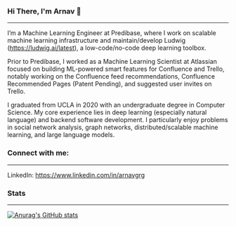 ### Hi There, I'm Arnav 👋
---- 

I’m a Machine Learning Engineer at Predibase, where I work on scalable machine learning infrastructure and maintain/develop Ludwig (https://ludwig.ai/latest), a low-code/no-code deep learning toolbox.

Prior to Predibase, I worked as a Machine Learning Scientist at Atlassian focused on building ML-powered smart features for Confluence and Trello, notably working on the Confluence feed recommendations, Confluence Recommended Pages (Patent Pending), and suggested user invites on Trello.

I graduated from UCLA in 2020 with an undergraduate degree in Computer Science. My core experience lies in deep learning (especially natural language) and backend software development. I particularly enjoy problems in social network analysis, graph networks, distributed/scalable machine learning, and large language models.

### Connect with me:
---

LinkedIn: https://www.linkedin.com/in/arnavgrg

### Stats
---
[![Anurag's GitHub stats](https://github-readme-stats.vercel.app/api?username=arnavgarg1&show_icons=true&theme=radical&count_private=true)](https://github.com/anuraghazra/github-readme-stats)

